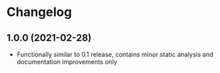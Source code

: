 # Changelog

## 1.0.0 (2021-02-28)

- Functionally similar to 0.1 release, contains minor static analysis and documentation improvements only
